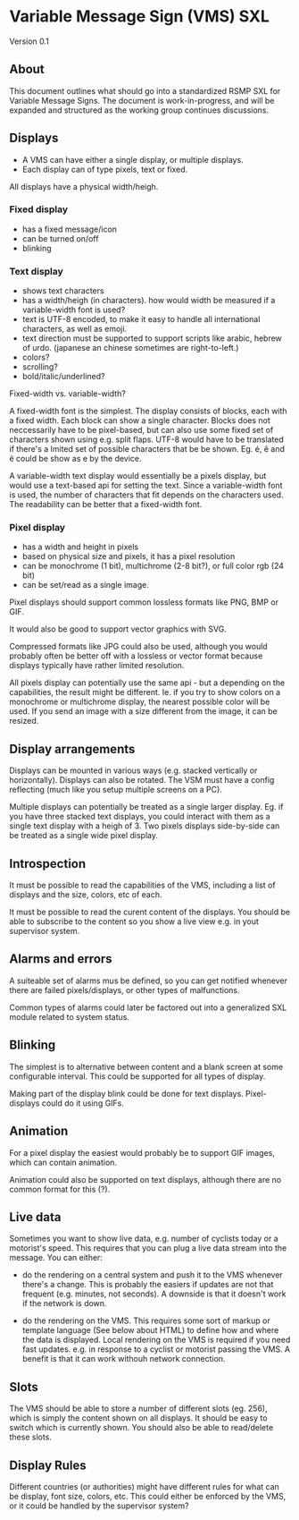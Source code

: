 # Variable Message Sign (VMS) SXL
Version 0.1

## About
This document outlines what should go into a standardized RSMP SXL for Variable Message Signs.
The document is work-in-progress, and will be expanded and structured as the working group continues discussions.


## Displays
- A VMS can have either a single display, or multiple displays.
- Each display can of type pixels, text or fixed.

All displays have a physical width/heigh.

### Fixed display
- has a fixed message/icon
- can be turned on/off
- blinking

### Text display
- shows text characters
- has a width/heigh (in characters). how would width be measured if a variable-width font is used?
- text is UTF-8 encoded, to make it easy to handle all international characters, as well as emoji.
- text direction must be supported to support scripts like arabic, hebrew of urdo. (japanese an chinese sometimes are right-to-left.)
- colors?
- scrolling?
- bold/italic/underlined?

Fixed-width vs. variable-width?

A fixed-width font is the simplest. The display consists of blocks, each with a fixed width. Each block can show a single character. Blocks does not neccessarily have to be pixel-based, but can also use some fixed set of characters shown using e.g. split flaps. UTF-8 would have to be translated if there's a lmited set of possible characters that be be shown. Eg. é, ê and ë could be show as e by the device.

A variable-width text display would essentially be a pixels display, but would use a text-based api for setting the text. Since a variable-width font is used, the number of characters that fit depends on the characters used. The readability can be better that a fixed-width font.

### Pixel display
- has a width and height in pixels
- based on physical size and pixels, it has a pixel resolution
- can be monochrome (1 bit), multichrome (2-8 bit?), or full color rgb (24 bit)
- can be set/read as a single image.

Pixel displays should support common lossless formats like PNG, BMP or GIF.

It would also be good to support vector graphics with SVG.

Compressed formats like JPG could also be used, although you would probably often be better off with a lossless or vector format because displays typically have rather limited resolution.

All pixels display can potentially use the same api - but a depending on the capabilities, the result might be different. Ie. if you try to show colors on a monochrome or multichrome display, the nearest possible color will be used. If you send an image with a size different from the image, it can be resized.

## Display arrangements
Displays can be mounted in various ways (e.g. stacked vertically or horizontally). Displays can also be rotated. The VSM must have a config reflecting (much like you setup multiple screens on a PC).

Multiple displays can potentially be treated as a single larger display. Eg. if you have three stacked text displays, you could interact with them as a single text display with a heigh of 3. Two pixels displays side-by-side can be treated as a single wide pixel display.

## Introspection
It must be possible to read the capabilities of the VMS, including a list of displays and the size, colors, etc of each.

It must be possible to read the curent content of the displays. You should be able to subscribe to the content so you show a live view e.g. in yout supervisor system.

## Alarms and errors
A suiteable set of alarms mus be defined, so you can get notified whenever there are failed pixels/displays, or other types of malfunctions.

Common types of alarms could later be factored out into a generalized SXL module related to system status.

## Blinking
The simplest is to alternative between content and a blank screen at some configurable interval. This could be supported for all types of display.

Making part of the display blink could be done for text displays. Pixel-displays could do it using GIFs.

## Animation
For a pixel display the easiest would probably be to support GIF images, which can contain animation.

Animation could also be supported on text displays, although there are no common format for this (?).

## Live data
Sometimes you want to show live data, e.g. number of cyclists today or a motorist's speed. This requires that you can plug a live data stream into the message. You can either:
- do the rendering on a central system and push it to the VMS whenever there's a change. This is probably the easiers if updates are not that frequent (e.g. minutes, not seconds). A downside is that it doesn't work if the network is down.

- do the rendering on the VMS. This requires some sort of markup or template language (See below about HTML) to define how and where the data is displayed. Local rendering on the VMS is required if you need fast updates. e.g. in response to a cyclist or motorist passing the VMS. A benefit is that it can work withouh network connection.

## Slots
The VMS should be able to store a  number of different slots (eg. 256), which is simply the content shown on all displays. It should be easy to switch which is currently shown. You should also be able to read/delete these slots.

## Display Rules
Different countries (or authorities) might have different rules for what can be display, font size, colors, etc. This could either be enforced by the VMS, or it could be handled by the supervisor system?

